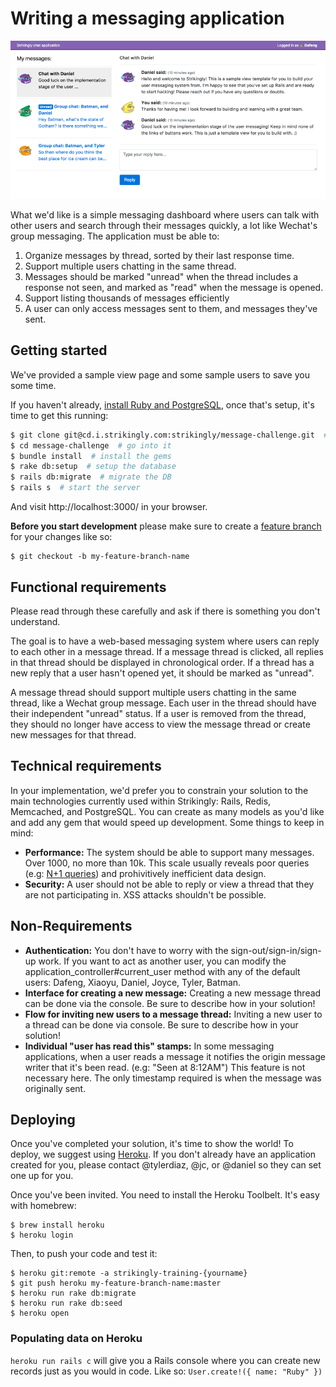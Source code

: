 # Writing a messaging application

![what it should look like](./public/screenshot.png)

What we'd like is a simple messaging dashboard where users can talk with other users and search through their messages quickly, a lot like Wechat's group messaging. The application must be able to:

1. Organize messages by thread, sorted by their last response time.
2. Support multiple users chatting in the same thread.
3. Messages should be marked "unread" when the thread includes a response not seen, and marked as "read" when the message is opened.
4. Support listing thousands of messages efficiently
5. A user can only access messages sent to them, and messages they've sent.

## Getting started

We've provided a sample view page and some sample users to save you some time. 

If you haven't already, [install Ruby and PostgreSQL](https://gorails.com/setup/osx/10.12-sierra), once that's setup, it's time to get this running:
```bash
$ git clone git@cd.i.strikingly.com:strikingly/message-challenge.git  # clone the repository
$ cd message-challenge  # go into it
$ bundle install  # install the gems
$ rake db:setup  # setup the database
$ rails db:migrate  # migrate the DB
$ rails s  # start the server
```

And visit http://localhost:3000/ in your browser.

**Before you start development** please make sure to create a [feature branch](https://martinfowler.com/bliki/FeatureBranch.html) for your changes like so:

```
$ git checkout -b my-feature-branch-name
```

## Functional requirements

Please read through these carefully and ask if there is something you don't understand.

The goal is to have a web-based messaging system where users can reply to each other in a message thread. If a message thread is clicked, all replies in that thread should be displayed in chronological order. If a thread has a new reply that a user hasn't opened yet, it should be marked as "unread".

A message thread should support multiple users chatting in the same thread, like a Wechat group message. Each user in the thread should have their independent "unread" status. If a user is removed from the thread, they should no longer have access to view the message thread or create new messages for that thread.

## Technical requirements

In your implementation, we'd prefer you to constrain your solution to the main technologies currently used within Strikingly: Rails, Redis, Memcached, and PostgreSQL. You can create as many models as you'd like and add any gem that would speed up development. Some things to keep in mind:

- **Performance:** The system should be able to support many messages. Over 1000, no more than 10k. This scale usually reveals poor queries (e.g: [N+1 queries](http://guides.rubyonrails.org/active_record_querying.html#eager-loading-associations)) and prohivitively inefficient data design.
- **Security:** A user should not be able to reply or view a thread that they are not participating in. XSS attacks shouldn't be possible.

## Non-Requirements

- **Authentication:** You don't have to worry with the sign-out/sign-in/sign-up work. If you want to act as another user, you can modify the application_controller#current_user method with any of the default users: Dafeng, Xiaoyu, Daniel, Joyce, Tyler, Batman.
- **Interface for creating a new message:** Creating a new message thread can be done via the console. Be sure to describe how in your solution!
- **Flow for inviting new users to a message thread:** Inviting a new user to a thread can be done via console. Be sure to describe how in your solution!
- **Individual "user has read this" stamps:** In some messaging applications, when a user reads a message it notifies the origin message writer that it's been read. (e.g: "Seen at 8:12AM") This feature is not necessary here. The only timestamp required is when the message was originally sent.

## Deploying

Once you've completed your solution, it's time to show the world! To deploy, we suggest using [Heroku](heroku.com). If you don't already have an application created for you, please contact @tylerdiaz, @jc, or @daniel so they can set one up for you.

Once you've been invited. You need to install the Heroku Toolbelt. It's easy with homebrew:

```
$ brew install heroku
$ heroku login
```

Then, to push your code and test it:
```
$ heroku git:remote -a strikingly-training-{yourname}
$ git push heroku my-feature-branch-name:master
$ heroku run rake db:migrate
$ heroku run rake db:seed
$ heroku open
```

### Populating data on Heroku

`heroku run rails c` will give you a Rails console where you can create new records just as you would in code. Like so: `User.create!({ name: "Ruby" })`
